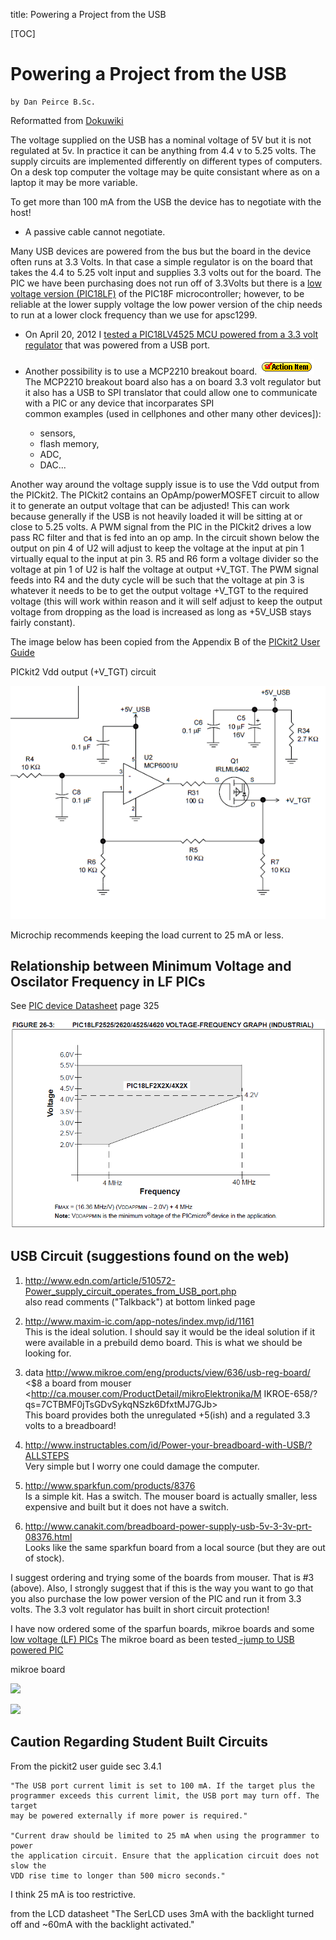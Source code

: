 title: Powering a Project from the USB

[TOC]
# Powering a Project from the USB

    by Dan Peirce B.Sc.

Reformatted from [Dokuwiki](http://danpeirce.net46.net/dokuwiki/doku.php?id=usb_power)

The voltage supplied on the USB has a nominal voltage of 5V but it is not
regulated at 5v. In practice it can be anything from 4.4 v to 5.25 volts. The
supply circuits are implemented differently on different types of computers.
On a desk top computer the voltage may be quite consistant where as on a
laptop it may be more variable.

To get more than 100 mA from the USB the device has to negotiate with the
host!

  * A passive cable cannot negotiate.

Many USB devices are powered from the bus but the board in the device often
runs at 3.3 Volts. In that case a simple regulator is on the board that takes
the 4.4 to 5.25 volt input and supplies 3.3 volts out for the board. The PIC
we have been purchasing does not run off of 3.3Volts but there is a [ low
voltage version (PIC18LF)](pic18lf.html) of the PIC18F microcontroller; however, to
be reliable at the lower supply voltage the low power version of the chip
needs to run at a lower clock frequency than we use for apsc1299.

  * On April 20, 2012 I [ tested a PIC18LV4525 MCU powered from a 3.3 volt regulator](testing_usb_powered_pic.html) that was powered from a USB port. 

  * Another possibility is to use a MCP2210 breakout board. ![](actionitem.png) The MCP2210 breakout board also has a on board 3.3 volt regulator but it also has a USB to SPI translator that could allow one to communicate with a PIC or any device that incorparates SPI   
common examples (used in cellphones and other many other devices]):

    * sensors, 
    * flash memory, 
    * ADC, 
    * DAC...

Another way around the voltage supply issue is to use the Vdd output from the
PICkit2. The PICkit2 contains an OpAmp/powerMOSFET circuit to allow it to
generate an output voltage that can be adjusted! This can work because
generally if the USB is not heavily loaded it will be sitting at or close to
5.25 volts. A PWM signal from the PIC in the PICkit2 drives a low pass RC
filter and that is fed into an op amp. In the circuit shown below the output
on pin 4 of U2 will adjust to keep the voltage at the input at pin 1 virtually
equal to the input at pin 3. R5 and R6 form a voltage divider so the voltage
at pin 1 of U2 is half the voltage at output +V_TGT. The PWM signal feeds into
R4 and the duty cycle will be such that the voltage at pin 3 is whatever it
needs to be to get the output voltage +V_TGT to the required voltage (this
will work within reason and it will self adjust to keep the output voltage
from dropping as the load is increased as long as +5V_USB stays fairly
constant).

The image below has been copied from the Appendix B of the [ PICkit2 User
Guide](http://ww1.microchip.com/downloads/en/DeviceDoc/51553E.pdf)

PICkit2 Vdd output (+V_TGT) circuit

![ PICkit2 Vdd Output Circuit](pickit2_vddout_cct.png)

Microchip recommends keeping the load current to 25 mA or less.

## Relationship between Minimum Voltage and Oscilator Frequency in LF PICs

See [ PIC device
Datasheet](http://ww1.microchip.com/downloads/en/devicedoc/39626b.pdf) page
325

![](pic18lf_freq_voltage.png)

## USB Circuit (suggestions found on the web)


  1. <http://www.edn.com/article/510572-Power_supply_circuit_operates_from_USB_port.php>   
also read comments ("Talkback") at bottom linked page

  2. <http://www.maxim-ic.com/app-notes/index.mvp/id/1161>   
This is the ideal solution. I should say it would be the ideal solution if it
were available in a prebuild demo board. This is what we should be looking
for.

  3. data <http://www.mikroe.com/eng/products/view/636/usb-reg-board/>   
<$8 a board from mouser <http://ca.mouser.com/ProductDetail/mikroElektronika/M
IKROE-658/?qs=7CTBMF0jTsGDvSykqNSzk6DfxtMJ7GJb>  
This board provides both the unregulated +5(ish) and a regulated 3.3 volts to
a breadboard!

  4. <http://www.instructables.com/id/Power-your-breadboard-with-USB/?ALLSTEPS>   
Very simple but I worry one could damage the computer.

  5. <http://www.sparkfun.com/products/8376>   
Is a simple kit. Has a switch. The mouser board is actually smaller, less
expensive and built but it does not have a switch.

  6. <http://www.canakit.com/breadboard-power-supply-usb-5v-3-3v-prt-08376.html>   
Looks like the same sparkfun board from a local source (but they are out of
stock).

I suggest ordering and trying some of the boards from mouser. That is #3
(above). Also, I strongly suggest that if this is the way you want to go that
you also purchase the low power version of the PIC and run it from 3.3 volts.
The 3.3 volt regulator has built in short circuit protection!

I have now ordered some of the sparfun boards, mikroe boards and some [ low
voltage (LF) PICs](pic18lf.html) The mikroe board as been tested[ -jump to USB
powered PIC](testing_usb_powered_pic.html)

mikroe board

![](http://www.mikroe.com/img/development-tools/accessory-boards/power/usb-reg/preview/usb_reg_board_thumb04.png)

![](http://www.mikroe.com/img/development-tools/accessory-boards/power/usb-reg/usb_reg_board.png)

## Caution Regarding Student Built Circuits


From the pickit2 user guide sec 3.4.1

    "The USB port current limit is set to 100 mA. If the target plus the
    programmer exceeds this current limit, the USB port may turn off. The target
    may be powered externally if more power is required."

    "Current draw should be limited to 25 mA when using the programmer to power
    the application circuit. Ensure that the application circuit does not slow the
    VDD rise time to longer than 500 micro seconds."

I think 25 mA is too restrictive.

from the LCD datasheet "The SerLCD uses 3mA with the backlight turned off and
~60mA with the backlight activated."

